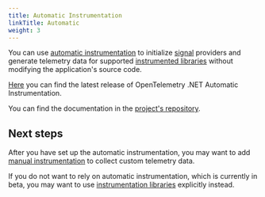 ```yaml
---
title: Automatic Instrumentation
linkTitle: Automatic
weight: 3
---
```


You can use
[automatic instrumentation](/docs/reference/specification/glossary/#automatic-instrumentation)
to initialize [signal](/docs/reference/specification/glossary/#signals)
providers and generate telemetry data for supported
[instrumented libraries](/docs/reference/specification/glossary/#instrumented-library)
without modifying the application's source code.

[Here][release] you can find the latest release of OpenTelemetry .NET Automatic
Instrumentation.

You can find the documentation in the [project's repository][repo].

## Next steps

After you have set up the automatic instrumentation, you may want to add
[manual instrumentation](/docs/instrumentation/net/manual) to collect custom
telemetry data.

If you do not want to rely on automatic instrumentation, which is currently in
beta, you may want to use
[instrumentation libraries](/docs/instrumentation/net/libraries) explicitly
instead.

[release]:
  https://github.com/open-telemetry/opentelemetry-dotnet-instrumentation/releases/latest
[repo]: https://github.com/open-telemetry/opentelemetry-dotnet-instrumentation
